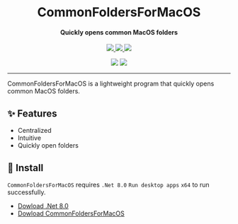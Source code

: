 <h1 align="center">CommonFoldersForMacOS</h1>
<h4 align="center">Quickly opens common MacOS folders</h4>

<p align="center">
  <a href="https://opensource.org/licenses/MIT">
    <img src="http://img.shields.io/badge/License-MIT%20License-1e90ff?style=for-the-badge"/>
  </a>
  <a href="https://dotnet.microsoft.com">
    <img src="http://img.shields.io/badge/.Net-8.0-1e90ff?style=for-the-badge"/>
  </a>
  <a href="https://avaloniaui.net">
    <img src="http://img.shields.io/badge/Avalonia-11.1-1e90ff?style=for-the-badge"/>
  </a>
</p>

<p align="center">
  <img src="https://img.shields.io/badge/English-lightgray?style=for-the-badge"/>
  <a href="README/zh-cn.md">
    <img src="https://img.shields.io/badge/简体中文-1e90ff?style=for-the-badge"/>
  </a>
</p>

---

CommonFoldersForMacOS is a lightweight program that quickly opens common MacOS folders.

## ✨ Features

- Centralized
- Intuitive
- Quickly open folders

## 🌟 Install

`CommonFoldersForMacOS` requires `.Net 8.0` `Run desktop apps` `x64` to run successfully.

- [Dowload .Net 8.0](https://dotnet.microsoft.com/zh-cn/download/dotnet/latest/runtime)
- [Dowload CommonFoldersForMacOS](https://github.com/suoyukii/CommonFoldersForMacOS/releases)
